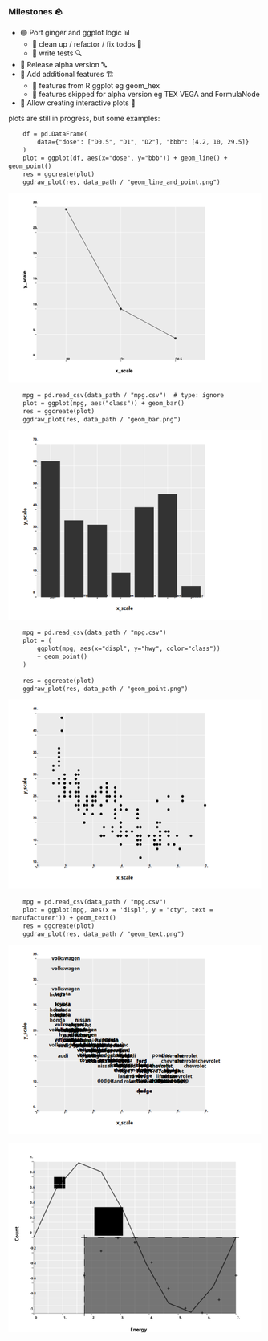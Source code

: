 ### Milestones :rock:
- :green_circle: Port ginger and ggplot logic :bar_chart:
    - :red_circle: clean up / refactor / fix todos :broom:
    - :red_circle: write tests :mag:
- :red_circle: Release alpha version :abc:
- :red_circle: Add additional features :building_construction:
    - :red_circle: features from R ggplot eg geom_hex
    - :red_circle: features skipped for alpha version eg TEX VEGA and FormulaNode
- :red_circle: Allow creating interactive plots :rocket:

plots are still in progress, but some examples:
```
    df = pd.DataFrame(
        data={"dose": ["D0.5", "D1", "D2"], "bbb": [4.2, 10, 29.5]}
    )
    plot = ggplot(df, aes(x="dose", y="bbb")) + geom_line() + geom_point()
    res = ggcreate(plot)
    ggdraw_plot(res, data_path / "geom_line_and_point.png")
```
![gg_line_and_point](data/geom_line_and_point.png?v=1)

```
    mpg = pd.read_csv(data_path / "mpg.csv")  # type: ignore
    plot = ggplot(mpg, aes("class")) + geom_bar()
    res = ggcreate(plot)
    ggdraw_plot(res, data_path / "geom_bar.png")
```
![gg_bar](data/geom_bar.png?v=1)
```
    mpg = pd.read_csv(data_path / "mpg.csv")
    plot = (
        ggplot(mpg, aes(x="displ", y="hwy", color="class"))
        + geom_point()
    )

    res = ggcreate(plot)
    ggdraw_plot(res, data_path / "geom_point.png")
```
![gg_point](data/geom_point.png?v=1)

```
    mpg = pd.read_csv(data_path / "mpg.csv")
    plot = ggplot(mpg, aes(x = 'displ', y = "cty", text = 'manufacturer')) + geom_text()
    res = ggcreate(plot)
    ggdraw_plot(res, data_path / "geom_text.png")
```
![gg_text](data/geom_text.png?v=1)

![gg](data/simple_test.png?v=1)
